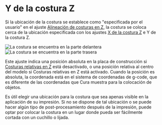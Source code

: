 Y de la costura Z
====
Si la ubicación de la costura se establece como "especificada por el usuario" en el ajuste [Alineación de costuras en Z](z_seam_type.md), la costura se coloca cerca de la ubicación especificada con los ajustes [X de la costura Z](z_seam_x.md) e Y de la costura Z.

<!--screenshot {
"image_path": "z_seam_y_back.png",
"models": [
    {
        "script": "rod_holder.scad",
        "transformation": ["rotateZ(-90)"]
    }
],
"camera_position": [0, -77, 130],
"settings": {
    "z_seam_type": "back",
    "z_seam_position": "back"
},
"colours": 64
}-->
<!--screenshot {
"image_path": "z_seam_y_front.png",
"models": [
    {
        "script": "rod_holder.scad",
        "transformation": ["rotateZ(-90)"]
    }
],
"camera_position": [0, 77, 130],
"settings": {
    "z_seam_type": "back",
    "z_seam_position": "front"
},
"colours": 64
}-->
![La costura se encuentra en la parte delantera](../images/z_seam_y_front.png)
![La costura se encuentra en la parte trasera](../images/z_seam_y_back.png)

Este ajuste indica una posición absoluta en la placa de construcción si [Costuras relativas en Z](z_seam_relative.md) está desactivado, o una posición relativa al centro del modelo si Costuras relativas en Z está activado. Cuando la posición es absoluta, la coordenada está en el sistema de coordenadas de g-code, que es diferente de las coordenadas que Cura muestra para la colocación de objetos.

Es útil elegir una ubicación para la costura que sea apenas visible en la aplicación de su impresión. Si no se dispone de tal ubicación o se puede hacer algún tipo de post-procesamiento después de la impresión, puede optar por colocar la costura en un lugar donde pueda ser fácilmente cortada con un cuchillo o lijada.